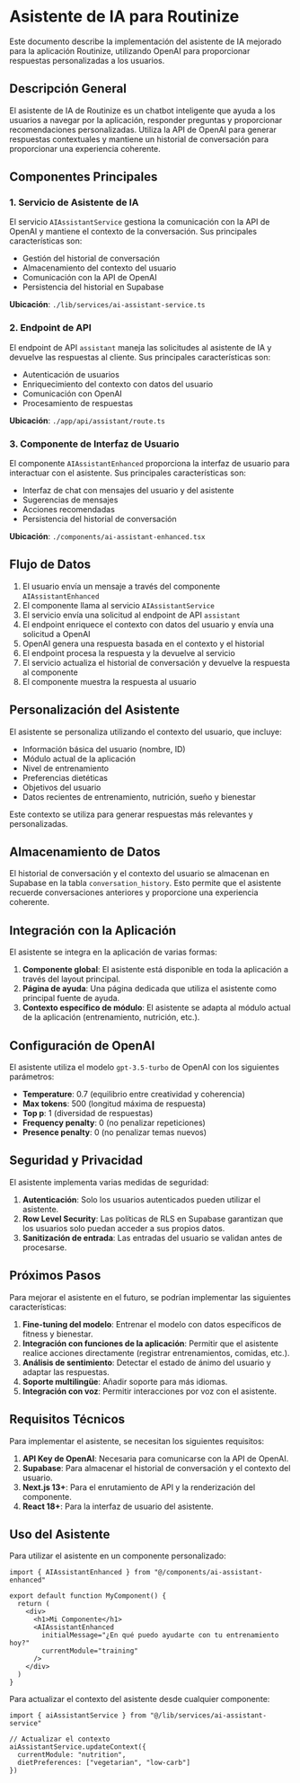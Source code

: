 # Asistente de IA para Routinize

Este documento describe la implementación del asistente de IA mejorado para la aplicación Routinize, utilizando OpenAI para proporcionar respuestas personalizadas a los usuarios.

## Descripción General

El asistente de IA de Routinize es un chatbot inteligente que ayuda a los usuarios a navegar por la aplicación, responder preguntas y proporcionar recomendaciones personalizadas. Utiliza la API de OpenAI para generar respuestas contextuales y mantiene un historial de conversación para proporcionar una experiencia coherente.

## Componentes Principales

### 1. Servicio de Asistente de IA

El servicio `AIAssistantService` gestiona la comunicación con la API de OpenAI y mantiene el contexto de la conversación. Sus principales características son:

- Gestión del historial de conversación
- Almacenamiento del contexto del usuario
- Comunicación con la API de OpenAI
- Persistencia del historial en Supabase

**Ubicación**: `./lib/services/ai-assistant-service.ts`

### 2. Endpoint de API

El endpoint de API `assistant` maneja las solicitudes al asistente de IA y devuelve las respuestas al cliente. Sus principales características son:

- Autenticación de usuarios
- Enriquecimiento del contexto con datos del usuario
- Comunicación con OpenAI
- Procesamiento de respuestas

**Ubicación**: `./app/api/assistant/route.ts`

### 3. Componente de Interfaz de Usuario

El componente `AIAssistantEnhanced` proporciona la interfaz de usuario para interactuar con el asistente. Sus principales características son:

- Interfaz de chat con mensajes del usuario y del asistente
- Sugerencias de mensajes
- Acciones recomendadas
- Persistencia del historial de conversación

**Ubicación**: `./components/ai-assistant-enhanced.tsx`

## Flujo de Datos

1. El usuario envía un mensaje a través del componente `AIAssistantEnhanced`
2. El componente llama al servicio `AIAssistantService`
3. El servicio envía una solicitud al endpoint de API `assistant`
4. El endpoint enriquece el contexto con datos del usuario y envía una solicitud a OpenAI
5. OpenAI genera una respuesta basada en el contexto y el historial
6. El endpoint procesa la respuesta y la devuelve al servicio
7. El servicio actualiza el historial de conversación y devuelve la respuesta al componente
8. El componente muestra la respuesta al usuario

## Personalización del Asistente

El asistente se personaliza utilizando el contexto del usuario, que incluye:

- Información básica del usuario (nombre, ID)
- Módulo actual de la aplicación
- Nivel de entrenamiento
- Preferencias dietéticas
- Objetivos del usuario
- Datos recientes de entrenamiento, nutrición, sueño y bienestar

Este contexto se utiliza para generar respuestas más relevantes y personalizadas.

## Almacenamiento de Datos

El historial de conversación y el contexto del usuario se almacenan en Supabase en la tabla `conversation_history`. Esto permite que el asistente recuerde conversaciones anteriores y proporcione una experiencia coherente.

## Integración con la Aplicación

El asistente se integra en la aplicación de varias formas:

1. **Componente global**: El asistente está disponible en toda la aplicación a través del layout principal.
2. **Página de ayuda**: Una página dedicada que utiliza el asistente como principal fuente de ayuda.
3. **Contexto específico de módulo**: El asistente se adapta al módulo actual de la aplicación (entrenamiento, nutrición, etc.).

## Configuración de OpenAI

El asistente utiliza el modelo `gpt-3.5-turbo` de OpenAI con los siguientes parámetros:

- **Temperature**: 0.7 (equilibrio entre creatividad y coherencia)
- **Max tokens**: 500 (longitud máxima de respuesta)
- **Top p**: 1 (diversidad de respuestas)
- **Frequency penalty**: 0 (no penalizar repeticiones)
- **Presence penalty**: 0 (no penalizar temas nuevos)

## Seguridad y Privacidad

El asistente implementa varias medidas de seguridad:

1. **Autenticación**: Solo los usuarios autenticados pueden utilizar el asistente.
2. **Row Level Security**: Las políticas de RLS en Supabase garantizan que los usuarios solo puedan acceder a sus propios datos.
3. **Sanitización de entrada**: Las entradas del usuario se validan antes de procesarse.

## Próximos Pasos

Para mejorar el asistente en el futuro, se podrían implementar las siguientes características:

1. **Fine-tuning del modelo**: Entrenar el modelo con datos específicos de fitness y bienestar.
2. **Integración con funciones de la aplicación**: Permitir que el asistente realice acciones directamente (registrar entrenamientos, comidas, etc.).
3. **Análisis de sentimiento**: Detectar el estado de ánimo del usuario y adaptar las respuestas.
4. **Soporte multilingüe**: Añadir soporte para más idiomas.
5. **Integración con voz**: Permitir interacciones por voz con el asistente.

## Requisitos Técnicos

Para implementar el asistente, se necesitan los siguientes requisitos:

1. **API Key de OpenAI**: Necesaria para comunicarse con la API de OpenAI.
2. **Supabase**: Para almacenar el historial de conversación y el contexto del usuario.
3. **Next.js 13+**: Para el enrutamiento de API y la renderización del componente.
4. **React 18+**: Para la interfaz de usuario del asistente.

## Uso del Asistente

Para utilizar el asistente en un componente personalizado:

```tsx
import { AIAssistantEnhanced } from "@/components/ai-assistant-enhanced"

export default function MyComponent() {
  return (
    <div>
      <h1>Mi Componente</h1>
      <AIAssistantEnhanced 
        initialMessage="¿En qué puedo ayudarte con tu entrenamiento hoy?" 
        currentModule="training" 
      />
    </div>
  )
}
```

Para actualizar el contexto del asistente desde cualquier componente:

```tsx
import { aiAssistantService } from "@/lib/services/ai-assistant-service"

// Actualizar el contexto
aiAssistantService.updateContext({
  currentModule: "nutrition",
  dietPreferences: ["vegetarian", "low-carb"]
})
```
